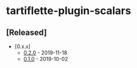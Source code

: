# tartiflette-plugin-scalars

## [Released]

- [0.x.x]
  - [0.2.0](./changelogs/0.2.0.md) - 2019-11-18
  - [0.1.0](./changelogs/0.1.0.md) - 2019-10-02
